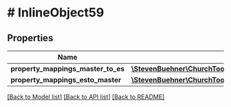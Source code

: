 # # InlineObject59

## Properties

Name | Type | Description | Notes
------------ | ------------- | ------------- | -------------
**property_mappings_master_to_es** | [**\StevenBuehner\ChurchTools\Model\SyncExternalsystemsIdFieldmappingsDomainTypePropertyMappingsMasterToES[]**](SyncExternalsystemsIdFieldmappingsDomainTypePropertyMappingsMasterToES.md) |  | [optional]
**property_mappings_esto_master** | [**\StevenBuehner\ChurchTools\Model\SyncExternalsystemsIdFieldmappingsDomainTypePropertyMappingsMasterToES[]**](SyncExternalsystemsIdFieldmappingsDomainTypePropertyMappingsMasterToES.md) |  | [optional]

[[Back to Model list]](../../README.md#models) [[Back to API list]](../../README.md#endpoints) [[Back to README]](../../README.md)
